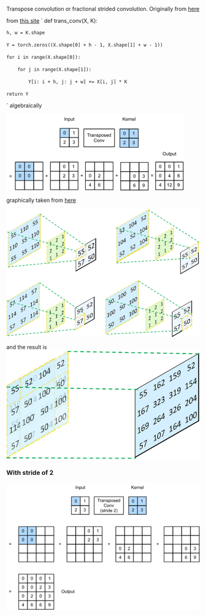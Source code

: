 Transpose convolution or fractional strided convolution.
Originally from [here](https://ieeexplore.ieee.org/abstract/document/5539957)

from [this site](http://d2l.ai/chapter_computer-vision/transposed-conv.html)
`
def trans_conv(X, K):

    h, w = K.shape

    Y = torch.zeros((X.shape[0] + h - 1, X.shape[1] + w - 1))

    for i in range(X.shape[0]):

        for j in range(X.shape[1]):

            Y[i: i + h, j: j + w] += X[i, j] * K

    return Y
`
algebraically

![Alt text](image-2.png)

graphically taken from [here](https://towardsdatascience.com/understand-transposed-convolutions-and-build-your-own-transposed-convolution-layer-from-scratch-4f5d97b2967)

![Alt text](image.png)

and the result is
![Alt text](image-1.png)


### With stride of 2

![Alt text](image-3.png)